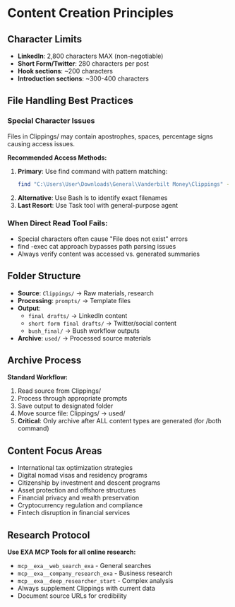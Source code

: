 # Content Creation Principles

## Character Limits
- **LinkedIn**: 2,800 characters MAX (non-negotiable)
- **Short Form/Twitter**: 280 characters per post
- **Hook sections**: ~200 characters
- **Introduction sections**: ~300-400 characters

## File Handling Best Practices

### Special Character Issues
Files in Clippings/ may contain apostrophes, spaces, percentage signs causing access issues.

**Recommended Access Methods:**
1. **Primary**: Use find command with pattern matching:
   ```bash
   find "C:\Users\User\Downloads\General\Vanderbilt Money\Clippings" -name "*keyword*" -exec cat {} \;
   ```
2. **Alternative**: Use Bash ls to identify exact filenames
3. **Last Resort**: Use Task tool with general-purpose agent

### When Direct Read Tool Fails:
- Special characters often cause "File does not exist" errors
- find -exec cat approach bypasses path parsing issues
- Always verify content was accessed vs. generated summaries

## Folder Structure
- **Source**: `Clippings/` → Raw materials, research
- **Processing**: `prompts/` → Template files
- **Output**:
  - `final drafts/` → LinkedIn content
  - `short form final drafts/` → Twitter/social content
  - `bush_final/` → Bush workflow outputs
- **Archive**: `used/` → Processed source materials

## Archive Process
**Standard Workflow:**
1. Read source from Clippings/
2. Process through appropriate prompts
3. Save output to designated folder
4. Move source file: Clippings/ → used/
5. **Critical**: Only archive after ALL content types are generated (for /both command)

## Content Focus Areas
- International tax optimization strategies
- Digital nomad visas and residency programs
- Citizenship by investment and descent programs
- Asset protection and offshore structures
- Financial privacy and wealth preservation
- Cryptocurrency regulation and compliance
- Fintech disruption in financial services

## Research Protocol
**Use EXA MCP Tools for all online research:**
- `mcp__exa__web_search_exa` - General searches
- `mcp__exa__company_research_exa` - Business research
- `mcp__exa__deep_researcher_start` - Complex analysis
- Always supplement Clippings with current data
- Document source URLs for credibility